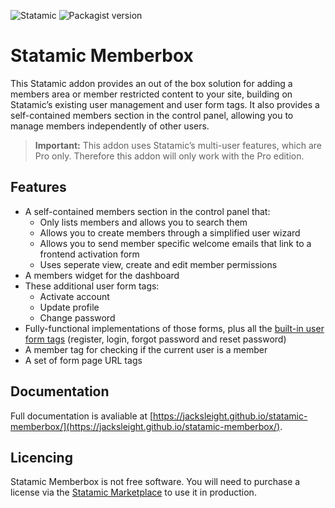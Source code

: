 <!-- statamic:hide -->

![Statamic](https://flat.badgen.net/badge/Statamic/3.2+/FF269E)
![Packagist version](https://flat.badgen.net/packagist/v/jacksleight/statamic-memberbox)

# Statamic Memberbox 

<!-- /statamic:hide -->

This Statamic addon provides an out of the box solution for adding a members area or member restricted content to your site, building on Statamic’s existing user management and user form tags. It also provides a self-contained members section in the control panel, allowing you to manage members independently of other users.

> **Important:** This addon uses Statamic’s multi-user features, which are Pro only. Therefore this addon will only work with the Pro edition.

## Features

* A self-contained members section in the control panel that:
	* Only lists members and allows you to search them
	* Allows you to create members through a simplified user wizard
	* Allows you to send member specific welcome emails that link to a frontend activation form
	* Uses seperate view, create and edit member permissions
* A members widget for the dashboard
* These additional user form tags:
	* Activate account
	* Update profile
	* Change password
* Fully-functional implementations of those forms, plus all the [built-in user form tags](https://statamic.dev/reference/tags) (register, login, forgot password and reset password)
* A member tag for checking if the current user is a member
* A set of form page URL tags

## Documentation

Full documentation is avaliable at [https://jacksleight.github.io/statamic-memberbox/](https://jacksleight.github.io/statamic-memberbox/).

<!-- statamic:hide -->

## Licencing

Statamic Memberbox is not free software. You will need to purchase a license via the [Statamic Marketplace](https://statamic.com/addons/jacksleight/memberbox) to use it in production.

<!-- /statamic:hide -->
